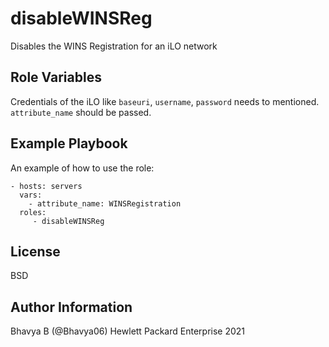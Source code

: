 disableWINSReg
==============

Disables the WINS Registration for an  iLO network

Role Variables
--------------

Credentials of the iLO like `baseuri`, `username`, `password` needs to mentioned. `attribute_name` should be passed.

Example Playbook
----------------

An example of how to use the role: 

    - hosts: servers
      vars:
        - attribute_name: WINSRegistration
      roles:
         - disableWINSReg

License
-------

BSD

Author Information
------------------

Bhavya B (@Bhavya06) Hewlett Packard Enterprise 2021 
